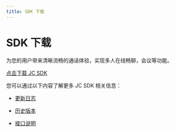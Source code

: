 ```yaml
---
title: SDK 下载
---
```

# SDK 下载

为您的用户带来清晰流畅的通话体验，实现多人在线畅聊，会议等功能。

[点击下载 JC
SDK](https://developer.juphoon.com/portal/cn/downloadsdk/download_sdk.php?filename=JC-SDK-Windows-V2_1.tar.gz)

您可以通过以下内容了解更多 JC SDK 相关信息：

- [更新日志](https://developer.juphoon.com/cn/document/V2.1/sdk/log/windows.php)

- [历史版本](https://developer.juphoon.com/cn/document/V2.1/sdk/version/windows.php)

- [接口说明](https://developer.juphoon.com/portal/reference/V2.1/windows/html/e36ffb00-647f-0198-a895-56556009f19d.htm)

